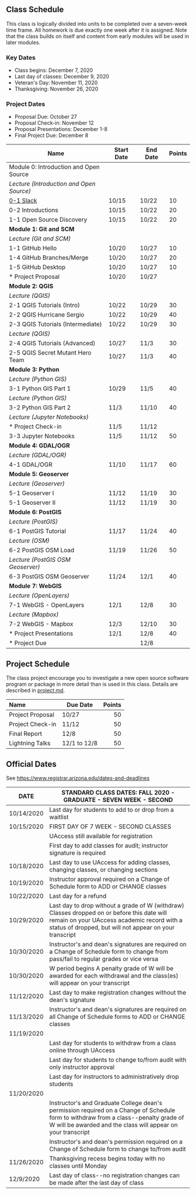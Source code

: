 
## Class Schedule

This class is logically divided into units to be completed over a seven-week time frame. All homework is due exactly one week after it is assigned. Note that the class builds on itself and content from early modules will be used in later modules.

### Key Dates
- Class begins:	December 7, 2020
- Last day of classes:	December 9, 2020
- Veteran's Day: November 11, 2020
- Thanksgiving: November 26, 2020

### Project Dates
- Proposal Due: October 27
- Proposal Check-in: November 12
- Proposal Presentations: December 1-8
- Final Project Due: December 8

|  **Name** | **Start Date** | **End Date** | **Points** |
| --- | --- | --- | --- |
|  Module 0: Introduction and Open Source |  |  |  |
|  _Lecture (Introduction and Open Source)_ |  |  |  |
|  [0-1 Slack](https://classroom.github.com/a/O8NFfZkp) | 10/15 | 10/22 | 10 |
|  0-2 Introductions | 10/15 | 10/22 | 20 |
|  1-1 Open Source Discovery | 10/15 | 10/22 | 20 |
|  **Module 1: Git and SCM** |  |  |  |
|  _Lecture (Git and SCM)_ |  |  |  |
|  1-1 GitHub Hello | 10/20 | 10/27 | 10 |
|  1-4 GitHub Branches/Merge | 10/20 | 10/27 | 20 |
|  1-5 GitHub Desktop | 10/20 | 10/27 | 10 |
|  * Project Proposal | 10/20 | 10/27 |  |
|  **Module 2: QGIS** |  |  |  |
|  _Lecture (QGIS)_ |  |  |  |
|  2-1 QGIS Tutorials (Intro) | 10/22 | 10/29 | 30 |
|  2-2 QGIS Hurricane Sergio | 10/22 | 10/29 | 40 |
|  2-3 QGIS Tutorials (Intermediate) | 10/22 | 10/29 | 30 |
|  _Lecture (QGIS)_ |  |  |  |
|  2-4 QGIS Tutorials (Advanced) | 10/27 | 11/3 | 30 |
|  2-5 QGIS Secret Mutant Hero Team | 10/27 | 11/3 | 40 |
|  **Module 3: Python** |  |  |  |
|  _Lecture (Python GIS)_ |  |  |  |
|  3-1 Python GIS Part 1 | 10/29 | 11/5 | 40 |
|  _Lecture (Python GIS)_ |  |  |  |
|  3-2 Python GIS Part 2 | 11/3 | 11/10 | 40 |
|  _Lecture (Jupyter Notebooks)_ |  |  |  |
|  * Project Check-in | 11/5 | 11/12 |  |
|  3-3 Jupyter Notebooks | 11/5 | 11/12 | 50 |
|  **Module 4: GDAL/OGR** |  |  |  |
|  _Lecture (GDAL/OGR)_ |  |  |  |
|  4-1 GDAL/OGR | 11/10 | 11/17 | 60 |
|  **Module 5: Geoserver** |  |  |  |
|  _Lecture (Geoserver)_ |  |  |  |
|  5-1 Geoserver I | 11/12 | 11/19 | 30 |
|  5-1 Geoserver II | 11/12 | 11/19 | 30 |
|  **Module 6: PostGIS** |  |  |  |
|  _Lecture (PostGIS)_ |  |  |  |
|  6-1 PostGIS Tutorial | 11/17 | 11/24 | 40 |
|  _Lecture (OSM)_ |  |  |  |
|  6-2 PostGIS OSM Load | 11/19 | 11/26 | 50 |
|  _Lecture (PostGIS OSM Geoserver)_ |  |  |  |
|  6-3 PostGIS OSM Geoserver | 11/24 | 12/1 | 40 |
|  **Module 7: WebGIS** |  |  |  |
|  _Lecture (OpenLayers)_ |  |  |  |
|  7-1 WebGIS - OpenLayers | 12/1 | 12/8 | 30 |
|  _Lecture (Mapbox)_ |  |  |  |
|  7-2 WebGIS - Mapbox | 12/3 | 12/10 | 30 |
|  * Project Presentations | 12/1 | 12/8 | 40 |
|  * Project Due |  | 12/8 |  |


## Project Schedule
The class project encourage you to investigate a new open source software program or package in more detail than
is used in this class. Details are described in [project.md](project.md).

| Name | Due Date | Points |
| :--- | --- | ---: |
| Project Proposal | 10/27 |  50  |
| Project Check-in | 11/12 | 50  |
| Final Report | 12/8 | 50  |
| Lightning Talks | 12/1 to 12/8 | 50  |

## Official Dates
See https://www.registrar.arizona.edu/dates-and-deadlines

|  DATE | STANDARD CLASS DATES: FALL 2020 - GRADUATE - SEVEN WEEK - SECOND |
| --- | --- |
|  10/14/2020 | Last day for students to add to or drop from a waitlist |
|  10/15/2020 | FIRST DAY OF 7 WEEK - SECOND CLASSES |
|  | UAccess still available for registration |
|  | First day to add classes for audit; instructor signature is required |
|  10/18/2020 | Last day to use UAccess for adding classes, changing classes, or changing sections |
|  10/19/2020 | Instructor approval required on a Change of Schedule form to ADD or CHANGE classes |
|  10/22/2020 | Last day for a refund |
|  10/29/2020 | Last day to drop without a grade of W (withdraw) Classes dropped on or before this date will remain on your UAccess academic record with a status of dropped, but will not appear on your transcript |
|  10/30/2020 | Instructor's and dean's signatures are required on a Change of Schedule form to change from pass/fail to regular grades or vice versa |
|  10/30/2020 | W period begins A penalty grade of W will be awarded for each withdrawal and the class(es) will appear on your transcript |
|  11/12/2020 | Last day to make registration changes without the dean's signature |
|  11/13/2020 | Instructor's and dean's signatures are required on all Change of Schedule forms to ADD or CHANGE classes |
|  11/19/2020 |  |
|  | Last day for students to withdraw from a class online through UAccess |
|  | Last day for students to change to/from audit with only instructor approval |
|  | Last day for instructors to administratively drop students |
|  11/20/2020 |  |
|  | Instructor's and Graduate College dean's permission required on a Change of Schedule form to withdraw from a class--penalty grade of W will be awarded and the class will appear on your transcript |
|  | Instructor's and dean's permission required on a Change of Schedule form to change to/from audit |
|  11/26/2020 | Thanksgiving recess begins today with no classes until Monday |
|  12/9/2020 | Last day of class--no registration changes can be made after the last day of class |
